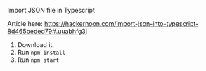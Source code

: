 Import JSON file in Typescript

Article here: https://hackernoon.com/import-json-into-typescript-8d465beded79#.uuabhfg3j

1. Download it. 
2. Run `npm install`
3. Run `npm start` 